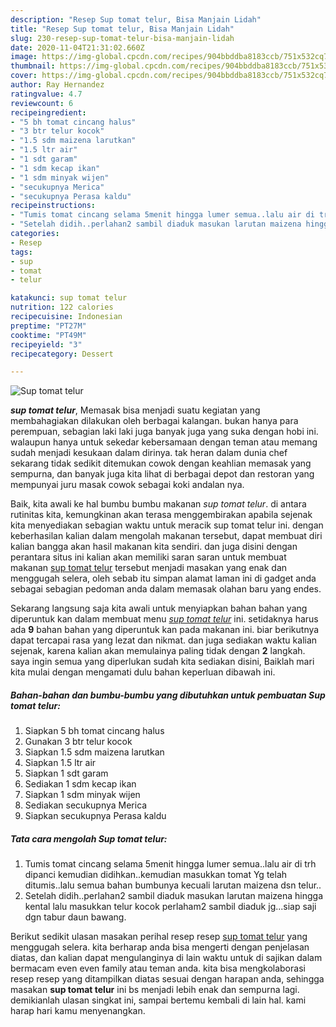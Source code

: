```yaml
---
description: "Resep Sup tomat telur, Bisa Manjain Lidah"
title: "Resep Sup tomat telur, Bisa Manjain Lidah"
slug: 230-resep-sup-tomat-telur-bisa-manjain-lidah
date: 2020-11-04T21:31:02.660Z
image: https://img-global.cpcdn.com/recipes/904bbddba8183ccb/751x532cq70/sup-tomat-telur-foto-resep-utama.jpg
thumbnail: https://img-global.cpcdn.com/recipes/904bbddba8183ccb/751x532cq70/sup-tomat-telur-foto-resep-utama.jpg
cover: https://img-global.cpcdn.com/recipes/904bbddba8183ccb/751x532cq70/sup-tomat-telur-foto-resep-utama.jpg
author: Ray Hernandez
ratingvalue: 4.7
reviewcount: 6
recipeingredient:
- "5 bh tomat cincang halus"
- "3 btr telur kocok"
- "1.5 sdm maizena larutkan"
- "1.5 ltr air"
- "1 sdt garam"
- "1 sdm kecap ikan"
- "1 sdm minyak wijen"
- "secukupnya Merica"
- "secukupnya Perasa kaldu"
recipeinstructions:
- "Tumis tomat cincang selama 5menit hingga lumer semua..lalu air di trh dipanci kemudian didihkan..kemudian masukkan tomat Yg telah ditumis..lalu semua bahan bumbunya kecuali larutan maizena dsn telur.."
- "Setelah didih..perlahan2 sambil diaduk masukan larutan maizena hingga kental lalu masukkan telur kocok perlaham2 sambil diaduk jg...siap saji dgn tabur daun bawang."
categories:
- Resep
tags:
- sup
- tomat
- telur

katakunci: sup tomat telur 
nutrition: 122 calories
recipecuisine: Indonesian
preptime: "PT27M"
cooktime: "PT49M"
recipeyield: "3"
recipecategory: Dessert

---
```



![Sup tomat telur](https://img-global.cpcdn.com/recipes/904bbddba8183ccb/751x532cq70/sup-tomat-telur-foto-resep-utama.jpg)

<b><i>sup tomat telur</i></b>, Memasak bisa menjadi suatu kegiatan yang membahagiakan dilakukan oleh berbagai kalangan. bukan hanya para perempuan, sebagian laki laki juga banyak juga yang suka dengan hobi ini. walaupun hanya untuk sekedar kebersamaan dengan teman atau memang sudah menjadi kesukaan dalam dirinya. tak heran dalam dunia chef sekarang tidak sedikit ditemukan cowok dengan keahlian memasak yang sempurna, dan banyak juga kita lihat di berbagai depot dan restoran yang mempunyai juru masak cowok sebagai koki andalan nya.

Baik, kita awali ke hal bumbu bumbu makanan <i>sup tomat telur</i>. di antara rutinitas kita, kemungkinan akan terasa menggembirakan apabila sejenak kita menyediakan sebagian waktu untuk meracik sup tomat telur ini. dengan keberhasilan kalian dalam mengolah makanan tersebut, dapat membuat diri kalian bangga akan hasil makanan kita sendiri. dan juga disini dengan perantara situs ini kalian akan memiliki saran saran untuk membuat makanan <u>sup tomat telur</u> tersebut menjadi masakan yang enak dan menggugah selera, oleh sebab itu simpan alamat laman ini di gadget anda sebagai sebagian pedoman anda dalam memasak olahan baru yang endes.




Sekarang langsung saja kita awali untuk menyiapkan bahan bahan yang diperuntuk kan dalam membuat menu <u><i>sup tomat telur</i></u> ini. setidaknya harus ada <b>9</b> bahan bahan yang diperuntuk kan pada makanan ini. biar berikutnya dapat tercapai rasa yang lezat dan nikmat. dan juga sediakan waktu kalian sejenak, karena kalian akan memulainya paling tidak dengan <b>2</b> langkah. saya ingin semua yang diperlukan sudah kita sediakan disini, Baiklah mari kita mulai dengan mengamati dulu bahan keperluan dibawah ini.

<!--inarticleads1-->

##### Bahan-bahan dan bumbu-bumbu yang dibutuhkan untuk pembuatan Sup tomat telur:

1. Siapkan 5 bh tomat cincang halus
1. Gunakan 3 btr telur kocok
1. Siapkan 1.5 sdm maizena larutkan
1. Siapkan 1.5 ltr air
1. Siapkan 1 sdt garam
1. Sediakan 1 sdm kecap ikan
1. Siapkan 1 sdm minyak wijen
1. Sediakan secukupnya Merica
1. Siapkan secukupnya Perasa kaldu




<!--inarticleads2-->

##### Tata cara mengolah Sup tomat telur:

1. Tumis tomat cincang selama 5menit hingga lumer semua..lalu air di trh dipanci kemudian didihkan..kemudian masukkan tomat Yg telah ditumis..lalu semua bahan bumbunya kecuali larutan maizena dsn telur..
1. Setelah didih..perlahan2 sambil diaduk masukan larutan maizena hingga kental lalu masukkan telur kocok perlaham2 sambil diaduk jg...siap saji dgn tabur daun bawang.




Berikut sedikit ulasan masakan perihal resep resep <u>sup tomat telur</u> yang menggugah selera. kita berharap anda bisa mengerti dengan penjelasan diatas, dan kalian dapat mengulanginya di lain waktu untuk di sajikan dalam bermacam even even family atau teman anda. kita bisa mengkolaborasi resep resep yang ditampilkan diatas sesuai dengan harapan anda, sehingga masakan <b>sup tomat telur</b> ini bs menjadi lebih enak dan sempurna lagi. demikianlah ulasan singkat ini, sampai bertemu kembali di lain hal. kami harap hari kamu menyenangkan.
